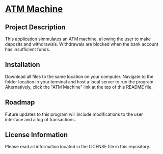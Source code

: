 # <a href="https://akabor.github.io/atm-machine/">ATM Machine</a>
## Project Description

This application simmulates an ATM machine, allowing the user to make deposits and withdrawals. Withdrawals are blocked when the bank account has insufficient funds.

## Installation

Download all files to the same location on your computer. Navigate to the folder location in your terminal and host a local server to run the program. Alternatively, click the "ATM Machine" link at the top of this README file.

## Roadmap

Future updates to this program will include modifications to the user interface and a log of transactions.

## License Information

Please read all information located in the LICENSE file in this repository.
